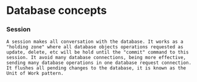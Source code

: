# Database concepts


### Session

	A session makes all conversation with the database. It works as a "holding zone" where all database objects operations requested as update, delete, etc will be hold until the "commit" command to this session. It avoid many database connections, being more effective, sending many database operations in one database request connection. It flushes all pending changes to the database, it is known as the Unit of Work pattern.